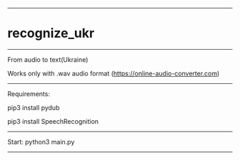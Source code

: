 
----------------------------------

# recognize_ukr

----------------------------------

From audio to text(Ukraine)

Works only with .wav audio format (https://online-audio-converter.com)

----------------------------------

Requirements:

  pip3 install pydub

  pip3 install SpeechRecognition

----------------------------------

Start: python3 main.py

----------------------------------
